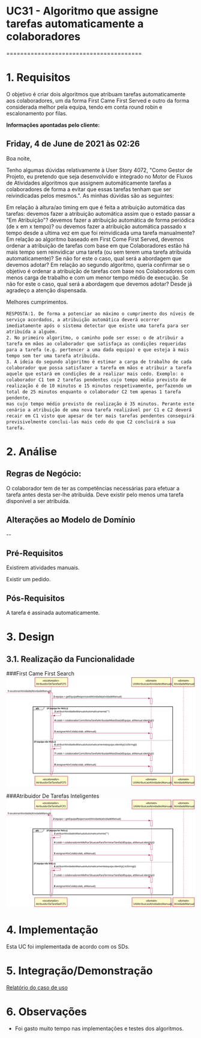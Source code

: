 # UC31 - Algoritmo que assigne tarefas automaticamente a colaboradores
=======================================

# 1. Requisitos

O objetivo é criar dois algoritmos que atribuam tarefas automaticamente aos colaboradores, um da forma First Came First
Served e outro da forma considerada melhor pela equipa, tendo em conta round robin e escalonamento por filas.

**Informações apontadas pelo cliente:**

## Friday, 4 de June de 2021 às 02:26

Boa noite,

Tenho algumas dúvidas relativamente à User Story 4072, "Como Gestor de Projeto, eu pretendo que seja desenvolvido e
integrado no Motor de Fluxos de Atividades algoritmos que assignem automáticamente tarefas a colaboradores de forma a
evitar que essas tarefas tenham que ser reivindicadas pelos mesmos.". As minhas dúvidas são as seguintes:

Em relação à altura/ao timing em que é feita a atribuição automática das tarefas:
devemos fazer a atribuição automática assim que o estado passar a "Em Atribuição"? devemos fazer a atribuição automática
de forma periódica (de x em x tempo)? ou devemos fazer a atribuição automática passado x tempo desde a ultima vez em que
foi reinvidicada uma tarefa manualmente? Em relação ao algoritmo baseado em First Come First Served, devemos ordenar a
atribuição de tarefas com base em que Colaboradores estão há mais tempo sem reinvidicar uma tarefa (ou sem terem uma
tarefa atribuida automaticamente)? Se não for este o caso, qual será a abordagem que devemos adotar? Em relação ao
segundo algoritmo, queria confirmar se o objetivo é ordenar a atribuição de tarefas com base nos Colaboradores com menos
carga de trabalho e com um menor tempo médio de execução. Se não for este o caso, qual será a abordagem que devemos
adotar? Desde já agradeço a atenção dispensada.

Melhores cumprimentos.

    RESPOSTA:1. De forma a potenciar ao máximo o cumprimento dos níveis de serviço acordados, a atribuição automática deverá ocorrer imediatamente após o sistema detectar que existe uma tarefa para ser atribuída a alguém.
    2. No primeiro algoritmo, o caminho pode ser esse: o de atribuir a tarefa em mãos ao colaborador que satisfaça as condições requeridas para a tarefa (e.g. pertencer a uma dada equipa) e que esteja à mais tempo sem ter uma tarefa atribuida.
    3. A ideia do segundo algoritmo é estimar a carga de trabalho de cada colaborador que possa satisfazer a tarefa em mãos e atribuir a tarefa aquele que estará em condições de a realizar mais cedo. Exemplo: o colaborador C1 tem 2 tarefas pendentes cujo tempo médio previsto de realização é de 10 minutos e 15 minutos respetivamente, perfazendo um total de 25 minutos enquanto o colaborador C2 tem apenas 1 tarefa pendente,
    mas cujo tempo médio previsto de realização é 35 minutos. Perante este cenário a atribuição de uma nova tarefa realizável por C1 e C2 deverá recair em C1 visto que apesar de ter mais tarefas pendentes conseguirá previsivelmente conclui-las mais cedo do que C2 concluirá a sua tarefa.

# 2. Análise

## Regras de Negócio:

O colaborador tem de ter as competências necessárias para efetuar a tarefa antes desta ser-lhe atribuída. 
Deve existir pelo menos uma tarefa disponível a ser atribuída.

## Alterações ao Modelo de Domínio

--

## Pré-Requisitos

Existirem atividades manuais.

Existir um pedido.

## Pós-Requisitos

A tarefa é assinada automaticamente.

# 3. Design

## 3.1. Realização da Funcionalidade

###First Came First Search
![First Came First Search](SD_FCFS.svg)

###Atribuidor De Tarefas Inteligentes
![Atribuidor De Tarefas Inteligentes](SD_ATI.svg)

# 4. Implementação

Esta UC foi implementada de acordo com os SDs.

# 5. Integração/Demonstração

[Relatório do caso de uso](Relatorio4072.pdf)

# 6. Observações

- Foi gasto muito tempo nas implementações e testes dos algoritmos.